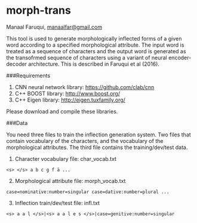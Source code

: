 # morph-trans
Manaal Faruqui, manaalfar@gmail.com

This tool is used to generate morphologically inflected forms of a given word according to a specified morphological attribute. The input word is treated as a sequence of characters and the output word is generated as the transofrmed sequence of characters using a variant of neural encoder-decoder architecture. This is described in Faruqui et al (2016).

###Requirements

1. CNN neural network library: https://github.com/clab/cnn
2. C++ BOOST library: http://www.boost.org/
3. C++ Eigen library: http://eigen.tuxfamily.org/

Please download and compile these libraries.

###Data

You need three files to train the inflection generation system. Two files that contain vocabulary of the characters, and the vocabulary of the morphological attributes. The third file contains the training/dev/test data.

1. Character vocabulary file: char_vocab.txt

```<s> </s> a b c g f ä ...```

2. Morphological attribute file: morph_vocab.txt

```case=nominative:number=singular case=dative:number=plural ...```

3. Inflection train/dev/test file: infl.txt

```<s> a a l </s>|<s> a a l e s </s>|case=genitive:number=singular```
